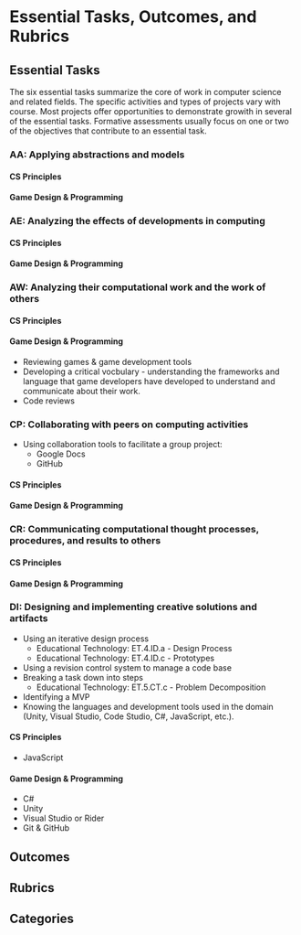 # Essential Tasks, Outcomes, and Rubrics

## Essential Tasks

The six essential tasks summarize the core of work in computer science and related fields. The specific activities and types of projects vary with course. Most projects offer opportunities to demonstrate growith in several of the essential tasks. Formative assessments usually focus on one or two of the objectives that contribute to an essential task.

### AA: Applying abstractions and models

#### CS Principles

#### Game Design & Programming

### AE: Analyzing the effects of developments in computing

#### CS Principles

#### Game Design & Programming

### AW: Analyzing their computational work and the work of others

#### CS Principles

#### Game Design & Programming

* Reviewing games & game development tools
* Developing a critical vocbulary - understanding the frameworks and language that game developers have developed to understand and communicate about their work.
* Code reviews

### CP: Collaborating with peers on computing activities

* Using collaboration tools to facilitate a group project:
  - Google Docs
  - GitHub

#### CS Principles

#### Game Design & Programming

### CR: Communicating computational thought processes, procedures, and results to others

#### CS Principles

#### Game Design & Programming

### DI: Designing and implementing creative solutions and artifacts

* Using an iterative design process
  - Educational Technology: ET.4.ID.a - Design Process
  - Educational Technology: ET.4.ID.c - Prototypes
* Using a revision control system to manage a code base
* Breaking a task down into steps
  - Educational Technology: ET.5.CT.c - Problem Decomposition
* Identifying a MVP
* Knowing the languages and development tools used in the domain (Unity, Visual Studio, Code Studio, C#, JavaScript, etc.).

#### CS Principles

* JavaScript

#### Game Design & Programming

* C#
* Unity
* Visual Studio or Rider
* Git & GitHub

## Outcomes

## Rubrics

## Categories
